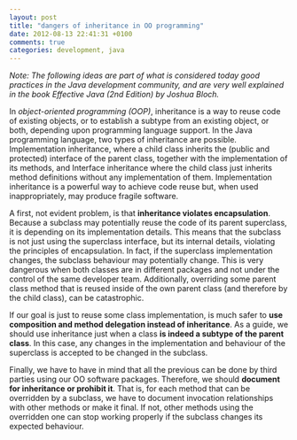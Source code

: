 ```yaml
---
layout: post
title: "dangers of inheritance in OO programming"
date: 2012-08-13 22:41:31 +0100
comments: true
categories: development, java
---
```

*Note: The following ideas are part of what is considered today good practices in the Java development community, and are very well explained in the book Effective Java (2nd Edition) by Joshua Bloch.*

In *object-oriented programming (OOP)*, inheritance is a way to reuse code of existing objects, or to establish a subtype from an existing object, or both, depending upon programming language support. In the Java programming language, two types of inheritance are possible. Implementation inheritance, where a child class inherits the (public and protected) interface of the parent class, together with the implementation of its methods, and Interface inheritance where the child class just inherits method definitions without any implementation of them. Implementation inheritance is a powerful way to achieve code reuse but, when used inappropriately, may produce fragile software.  

A first, not evident problem, is that **inheritance violates encapsulation**. Because a subclass may potentially reuse the code of its parent superclass, it is depending on its implementation details. This means that the subclass is not just using the superclass interface, but its internal details, violating the principles of encapsulation. In fact, if the superclass implementation changes, the subclass behaviour may potentially change. This is very dangerous when both classes are in different packages and not under the control of the same developer team. Additionally, overriding some parent class method that is reused inside of the own parent class (and therefore by the child class), can be catastrophic.  

If our goal is just to reuse some class implementation, is much safer to **use composition and method delegation instead of inheritance**. As a guide, we should use inheritance just when a class **is indeed a subtype of the parent class**. In this case, any changes in the implementation and behaviour of the superclass is accepted to be changed in the subclass.  

Finally, we have to have in mind that all the previous can be done by third parties using our OO software packages. Therefore, we should **document for inheritance or prohibit it**. That is, for each method that can be overridden by a subclass, we have to document invocation relationships with other methods or make it final. If not, other methods using the overridden one can stop working properly if the subclass changes its expected behaviour.  